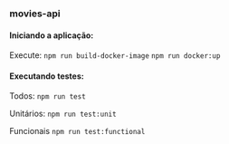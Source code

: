 ### **movies-api**

#### Iniciando a aplicação:
Execute:
`npm run build-docker-image`
`npm run docker:up`

#### Executando testes:
Todos:
`npm run test`

Unitários:
`npm run test:unit`

Funcionais
`npm run test:functional`
